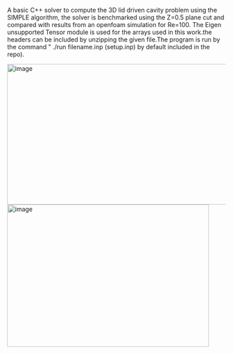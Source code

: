 A basic C++ solver to compute the 3D lid driven cavity problem using the SIMPLE algorithm, the solver is benchmarked using the Z=0.5 plane cut and compared with results from an openfoam simulation for Re=100.
The Eigen unsupported Tensor module is used for the arrays used in this work.the headers can be included by unzipping the given file.The program is run by the command " ./run  filename.inp (setup.inp) by default included in the repo).


<img width="509" height="324" alt="image" src="https://github.com/user-attachments/assets/3936a3a1-b98a-48ae-af27-a25644421ffa" />


<img width="465" height="328" alt="image" src="https://github.com/user-attachments/assets/d80dfc6a-8e9a-4889-a8f3-505a2c1cd4ae" />
